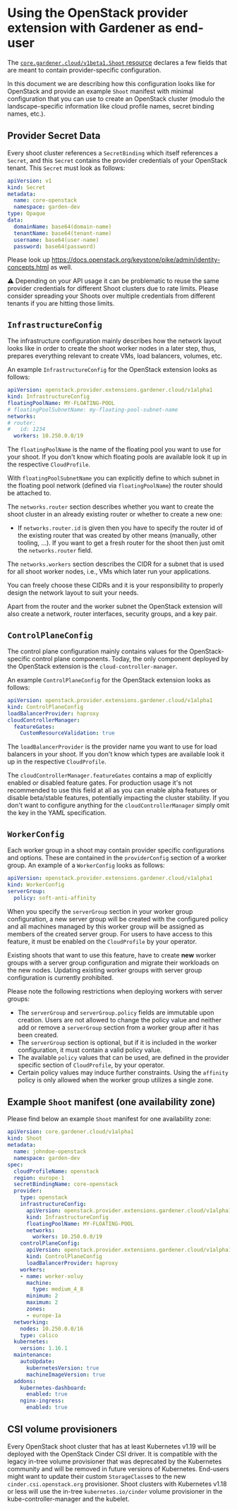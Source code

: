 # Using the OpenStack provider extension with Gardener as end-user

The [`core.gardener.cloud/v1beta1.Shoot` resource](https://github.com/gardener/gardener/blob/master/example/90-shoot.yaml) declares a few fields that are meant to contain provider-specific configuration.

In this document we are describing how this configuration looks like for OpenStack and provide an example `Shoot` manifest with minimal configuration that you can use to create an OpenStack cluster (modulo the landscape-specific information like cloud profile names, secret binding names, etc.).

## Provider Secret Data

Every shoot cluster references a `SecretBinding` which itself references a `Secret`, and this `Secret` contains the provider credentials of your OpenStack tenant.
This `Secret` must look as follows:

```yaml
apiVersion: v1
kind: Secret
metadata:
  name: core-openstack
  namespace: garden-dev
type: Opaque
data:
  domainName: base64(domain-name)
  tenantName: base64(tenant-name)
  username: base64(user-name)
  password: base64(password)
```

Please look up https://docs.openstack.org/keystone/pike/admin/identity-concepts.html as well.

⚠️ Depending on your API usage it can be problematic to reuse the same provider credentials for different Shoot clusters due to rate limits.
Please consider spreading your Shoots over multiple credentials from different tenants if you are hitting those limits.

## `InfrastructureConfig`

The infrastructure configuration mainly describes how the network layout looks like in order to create the shoot worker nodes in a later step, thus, prepares everything relevant to create VMs, load balancers, volumes, etc.

An example `InfrastructureConfig` for the OpenStack extension looks as follows:

```yaml
apiVersion: openstack.provider.extensions.gardener.cloud/v1alpha1
kind: InfrastructureConfig
floatingPoolName: MY-FLOATING-POOL
# floatingPoolSubnetName: my-floating-pool-subnet-name
networks:
# router:
#   id: 1234
  workers: 10.250.0.0/19
```

The `floatingPoolName` is the name of the floating pool you want to use for your shoot.
If you don't know which floating pools are available look it up in the respective `CloudProfile`.

With `floatingPoolSubnetName` you can explicitly define to which subnet in the floating pool network (defined via `floatingPoolName`) the router should be attached to.

The `networks.router` section describes whether you want to create the shoot cluster in an already existing router or whether to create a new one:

* If `networks.router.id` is given then you have to specify the router id of the existing router that was created by other means (manually, other tooling, ...).
If you want to get a fresh router for the shoot then just omit the `networks.router` field.

The `networks.workers` section describes the CIDR for a subnet that is used for all shoot worker nodes, i.e., VMs which later run your applications.

You can freely choose these CIDRs and it is your responsibility to properly design the network layout to suit your needs.

Apart from the router and the worker subnet the OpenStack extension will also create a network, router interfaces, security groups, and a key pair.

## `ControlPlaneConfig`

The control plane configuration mainly contains values for the OpenStack-specific control plane components.
Today, the only component deployed by the OpenStack extension is the `cloud-controller-manager`.

An example `ControlPlaneConfig` for the OpenStack extension looks as follows:

```yaml
apiVersion: openstack.provider.extensions.gardener.cloud/v1alpha1
kind: ControlPlaneConfig
loadBalancerProvider: haproxy
cloudControllerManager:
  featureGates:
    CustomResourceValidation: true
```

The `loadBalancerProvider` is the provider name you want to use for load balancers in your shoot.
If you don't know which types are available look it up in the respective `CloudProfile`.

The `cloudControllerManager.featureGates` contains a map of explicitly enabled or disabled feature gates.
For production usage it's not recommended to use this field at all as you can enable alpha features or disable beta/stable features, potentially impacting the cluster stability.
If you don't want to configure anything for the `cloudControllerManager` simply omit the key in the YAML specification.

## `WorkerConfig`

Each worker group in a shoot may contain provider specific configurations and options. These are contained in the `providerConfig` section of a worker group.
An example of a `WorkerConfig` looks as follows:

```yaml
apiVersion: openstack.provider.extensions.gardener.cloud/v1alpha1
kind: WorkerConfig
serverGroup:
  policy: soft-anti-affinity
```

When you specify the `serverGroup` section in your worker group configuration, a new server group will be created with the configured policy and all machines managed by this worker group will be assigned as members of the created server group.
For users to have access to this feature, it must be enabled on the `CloudProfile` by your operator.

Existing shoots that want to use this feature, have to create **new** worker groups with a server group configuration and migrate their workloads on the new nodes. Updating existing worker groups with server group configuration is currently prohibited.

Please note the following restrictions when deploying workers with server groups:
+ The `serverGroup` and `serverGroup.policy` fields are immutable upon creation. Users are not allowed to change the policy value and neither add or remove a `serverGroup` section from a worker group after it has been created.
+ The `serverGroup` section is optional, but if it is included in the worker configuration, it must contain a valid policy value.
+ The available `policy` values that can be used, are defined in the provider specific section of `CloudProfile`, by your operator.
+ Certain policy values may induce further constraints. Using the `affinity` policy is only allowed when the worker group utilizes a single zone.

## Example `Shoot` manifest (one availability zone)

Please find below an example `Shoot` manifest for one availability zone:

```yaml
apiVersion: core.gardener.cloud/v1alpha1
kind: Shoot
metadata:
  name: johndoe-openstack
  namespace: garden-dev
spec:
  cloudProfileName: openstack
  region: europe-1
  secretBindingName: core-openstack
  provider:
    type: openstack
    infrastructureConfig:
      apiVersion: openstack.provider.extensions.gardener.cloud/v1alpha1
      kind: InfrastructureConfig
      floatingPoolName: MY-FLOATING-POOL
      networks:
        workers: 10.250.0.0/19
    controlPlaneConfig:
      apiVersion: openstack.provider.extensions.gardener.cloud/v1alpha1
      kind: ControlPlaneConfig
      loadBalancerProvider: haproxy
    workers:
    - name: worker-xoluy
      machine:
        type: medium_4_8
      minimum: 2
      maximum: 2
      zones:
      - europe-1a
  networking:
    nodes: 10.250.0.0/16
    type: calico
  kubernetes:
    version: 1.16.1
  maintenance:
    autoUpdate:
      kubernetesVersion: true
      machineImageVersion: true
  addons:
    kubernetes-dashboard:
      enabled: true
    nginx-ingress:
      enabled: true
```

## CSI volume provisioners

Every OpenStack shoot cluster that has at least Kubernetes v1.19 will be deployed with the OpenStack Cinder CSI driver.
It is compatible with the legacy in-tree volume provisioner that was deprecated by the Kubernetes community and will be removed in future versions of Kubernetes.
End-users might want to update their custom `StorageClass`es to the new `cinder.csi.openstack.org` provisioner.
Shoot clusters with Kubernetes v1.18 or less will use the in-tree `kubernetes.io/cinder` volume provisioner in the kube-controller-manager and the kubelet.
